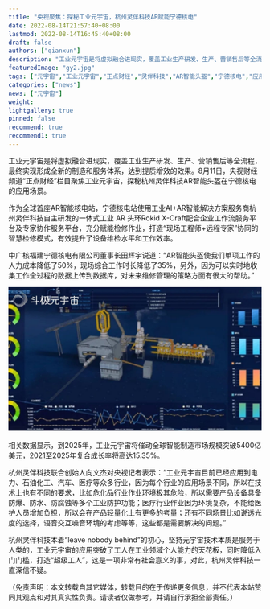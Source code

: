 ```yaml
---
title: "央视聚焦：探秘工业元宇宙，杭州灵伴科技AR赋能宁德核电"
date: 2022-08-14T21:57:40+08:00
lastmod: 2022-08-14T16:45:40+08:00
draft: false
authors: ["qianxun"]
description: "工业元宇宙是将虚拟融合进现实，覆盖工业生产研发、生产、营销售后等全流程，最终实现形成全新的制造和服务体系，达到提质增效的效果。8月11日，央视财经频道“正点财经”栏目聚焦工业元宇宙，探秘杭州灵伴科技AR智能头盔在宁德核电的应用场景。"
featuredImage: "gy2.jpg"
tags: ["元宇宙","工业元宇宙","正点财经","灵伴科技","AR智能头盔","宁德核电","应用场景"]
categories: ["news"]
news: ["元宇宙"]
weight: 
lightgallery: true
pinned: false
recommend: true
recommend1: true
---
```


工业元宇宙是将虚拟融合进现实，覆盖工业生产研发、生产、营销售后等全流程，最终实现形成全新的制造和服务体系，达到提质增效的效果。8月11日，央视财经频道“正点财经”栏目聚焦工业元宇宙，探秘杭州灵伴科技AR智能头盔在宁德核电的应用场景。

作为全球首座AR智能核电站，宁德核电站使用工业AI+AR智能解决方案服务商杭州灵伴科技自主研发的一体式工业 AR 头环Rokid X-Craft配合企业工作流服务平台及专家协作服务平台，充分赋能检修作业，打造“现场工程师+远程专家”协同的智慧检修模式，有效提升了设备维检水平和工作效率。

中广核福建宁德核电有限公司董事长田辉宇说道：“AR智能头盔使我们单项工作的人力成本降低了50%，现场综合工作时长降低了35%，另外，因为可以实时地收集工作全过程的数据上传到数据库，对未来维修管理的策略方面有很大的帮助。”

![](gy1.jpg)

相关数据显示，到2025年，工业元宇宙将催动全球智能制造市场规模突破5400亿美元，2021至2025年复合成长率将高达15.35%。

杭州灵伴科技联合创始人向文杰对央视记者表示：“工业元宇宙目前已经应用到电力、石油化工、汽车、医疗等众多行业，因为每个行业的应用场景不同，所以在技术上也有不同的要求，比如危化品行业作业环境极其危险，所以需要产品设备具备防爆、防水、防腐蚀等多个工业防护功能；医疗行业作业因为环境复杂，不能给医护人员增加负担，所以会在产品轻量化上有更多的考量；还有不同场景比如说透光度的选择，语音交互噪音环境的考虑等等，这些都是需要解决的问题。”

杭州灵伴科技本着“leave nobody behind”的初心，坚持元宇宙技术本质是服务于人类的，工业元宇宙的应用突破了工人在工业领域个人能力的天花板，同时降低入门门槛，打造“超级工人”，这是一项非常有社会意义的事，对此，杭州灵伴科技一直深信不疑。

（免责声明：本文转载自其它媒体，转载目的在于传递更多信息，并不代表本站赞同其观点和对其真实性负责。请读者仅做参考，并请自行承担全部责任。）